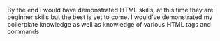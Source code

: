 By the end i would have demonstrated HTML skills, at this time they are beginner skills but the best is yet to come. 
I would've demonstrated my boilerplate knowledge as well as knowledge of various
HTML tags and commands 